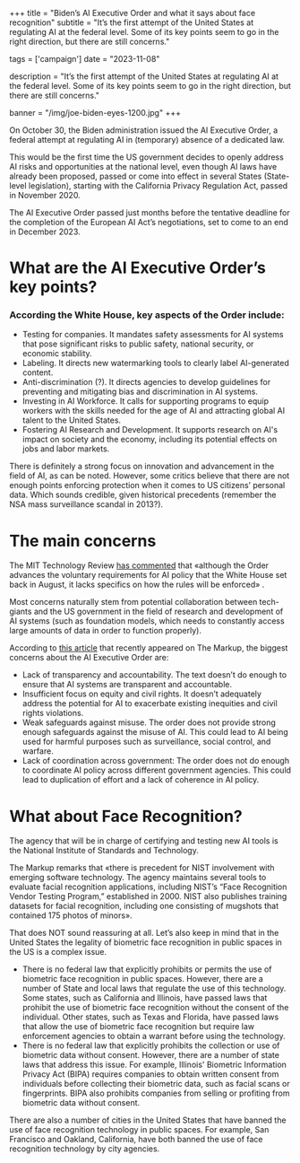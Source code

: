 +++
title = "Biden’s AI Executive Order and what it says about face recognition"
subtitle = "It’s the first attempt of the United States at regulating AI at the federal level. Some of its key points seem to go in the right direction, but there are still concerns."

tags = ['campaign']
date = "2023-11-08"

description = "It’s the first attempt of the United States at regulating AI at the federal level. Some of its key points seem to go in the right direction, but there are still concerns."

banner = "/img/joe-biden-eyes-1200.jpg"
+++

On October 30, the Biden administration issued the AI Executive Order, a federal attempt at regulating AI in (temporary) absence of a dedicated law.

This would be the first time the US government decides to openly address AI risks and opportunities at the national level, even though AI laws have already been proposed, passed or come into effect in several States (State-level legislation), starting with the California Privacy Regulation Act, passed in November 2020.

The AI Executive Order passed just months before the tentative deadline for the completion of the European AI Act’s negotiations, set to come to an end in December 2023.

# What are the AI Executive Order’s key points?

### According the White House, key aspects of the Order include:

* Testing for companies. It mandates safety assessments for AI systems that pose significant risks to public safety, national security, or economic stability.
* Labeling. It directs new watermarking tools to clearly label AI-generated content.
* Anti-discrimination (?). It directs agencies to develop guidelines for preventing and mitigating bias and discrimination in AI systems.
* Investing in AI Workforce. It calls for supporting programs to equip workers with the skills needed for the age of AI and attracting global AI talent to the United States.
* Fostering AI Research and Development. It supports research on AI's impact on society and the economy, including its potential effects on jobs and labor markets.

There is definitely a strong focus on innovation and advancement in the field of AI, as can be noted. However, some critics believe that there are not enough points enforcing protection when it comes to US citizens’ personal data. Which sounds credible, given historical precedents (remember the NSA mass surveillance scandal in 2013?).

# The main concerns

The MIT Technology Review [has commented](https://www.technologyreview.com/2023/10/31/1082723/the-download-biden-executive-order-and-calling-out-ai-harms/) that «although the Order advances the voluntary requirements for AI policy that the White House set back in August, it lacks specifics on how the rules will be enforced» .

Most concerns naturally stem from potential collaboration between tech-giants and the US government in the field of research and development of AI systems (such as foundation models, which needs to constantly access large amounts of data in order to function properly).

According to [this article](https://themarkup.org/news/2023/11/01/the-problems-bidens-ai-order-must-address) that recently appeared on The Markup, the biggest concerns about the AI Executive Order are:

* Lack of transparency and accountability. The text doesn’t do enough to ensure that AI systems are transparent and accountable.
* Insufficient focus on equity and civil rights. It doesn’t adequately address the potential for AI to exacerbate existing inequities and civil rights violations.
* Weak safeguards against misuse. The order does not provide strong enough safeguards against the misuse of AI. This could lead to AI being used for harmful purposes such as surveillance, social control, and warfare.
* Lack of coordination across government: The order does not do enough to coordinate AI policy across different government agencies. This could lead to duplication of effort and a lack of coherence in AI policy.

# What about Face Recognition?

The agency that will be in charge of certifying and testing new AI tools is the National Institute of Standards and Technology.

The Markup remarks that «there is precedent for NIST involvement with emerging software technology. The agency maintains several tools to evaluate facial recognition applications, including NIST’s “Face Recognition Vendor Testing Program,” established in 2000. NIST also publishes training datasets for facial recognition, including one consisting of mugshots that contained 175 photos of minors».

That does NOT sound reassuring at all. Let’s also keep in mind that in the United States the legality of biometric face recognition in public spaces in the US is a complex issue.

* There is no federal law that explicitly prohibits or permits the use of biometric face recognition in public spaces. However, there are a number of State and local laws that regulate the use of this technology. Some states, such as California and Illinois, have passed laws that prohibit the use of biometric face recognition without the consent of the individual. Other states, such as Texas and Florida, have passed laws that allow the use of biometric face recognition but require law enforcement agencies to obtain a warrant before using the technology.
* There is no federal law that explicitly prohibits the collection or use of biometric data without consent. However, there are a number of state laws that address this issue. For example, Illinois' Biometric Information Privacy Act (BIPA) requires companies to obtain written consent from individuals before collecting their biometric data, such as facial scans or fingerprints. BIPA also prohibits companies from selling or profiting from biometric data without consent.

There are also a number of cities in the United States that have banned the use of face recognition technology in public spaces. For example, San Francisco and Oakland, California, have both banned the use of face recognition technology by city agencies.
